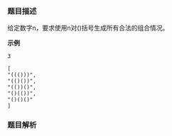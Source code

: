 ### 题目描述

给定数字n，要求使用n对()括号生成所有合法的组合情况。

**示例**

```
3

[
"((()))",
"(()())",
"(())()",
"()(())", 
"()()()"
]
```

### 题目解析